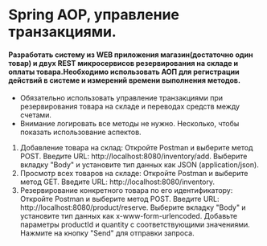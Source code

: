 # Spring AOP, управление транзакциями.
#### Разработать систему из WEB приложения магазин(достаточно один товар) и двух REST микросервисов резервирования на складе и оплаты товара.Необходимо использовать АОП для регистрации действий в системе и измерений времени выполнения методов.
* Обязательно использовать управление транзакциями при резервирования товара на складе и переводах средств между 
  счетами.
* Внимание логировать все методы не нужно. Несколько, чтобы показать использование аспектов.

1. Добавление товара на склад:
   Откройте Postman и выберите метод POST.
   Введите URL: http://localhost:8080/inventory/add. Выберите вкладку "Body" и установите тип данных как JSON 
   (application/json).
2. Просмотр всех товаров на складе:
   Откройте Postman и выберите метод GET.
   Введите URL: http://localhost:8080/inventory.
3.  Резервирование конкретного товара по его идентификатору:
    Откройте Postman и выберите метод POST.
    Введите URL: http://localhost:8080/product/reserve.
    Выберите вкладку "Body" и установите тип данных как x-www-form-urlencoded.
    Добавьте параметры productId и quantity с соответствующими значениями.
    Нажмите на кнопку "Send" для отправки запроса.
